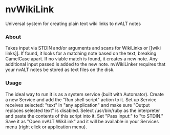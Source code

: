 nvWikiLink
==========

Universal system for creating plain text wiki links to nvALT notes


### About ###

Takes input via STDIN and/or arguments and scans for WikiLinks or [[wiki links]]. If found, it looks for a matching note based on the text, breaking CamelCase apart. If no viable match is found, it creates a new note. Any additional input passed is added to the new note. nvWikiLinker requires that your nvALT notes be stored as text files on the disk.

### Usage ###

The ideal way to run it is as a system service (built with Automator). Create a new Service and add the "Run shell script" action to it. Set up Service receives selected: "text" in "any application" and make sure "Output replaces selected text" is disabled. Select /usr/bin/ruby as the interpreter and paste the contents of this script into it. Set  "Pass input:" to "to STDIN." Save it as "Open nvALT WikiLink" and it will be available in your Services menu (right click or application menu).
